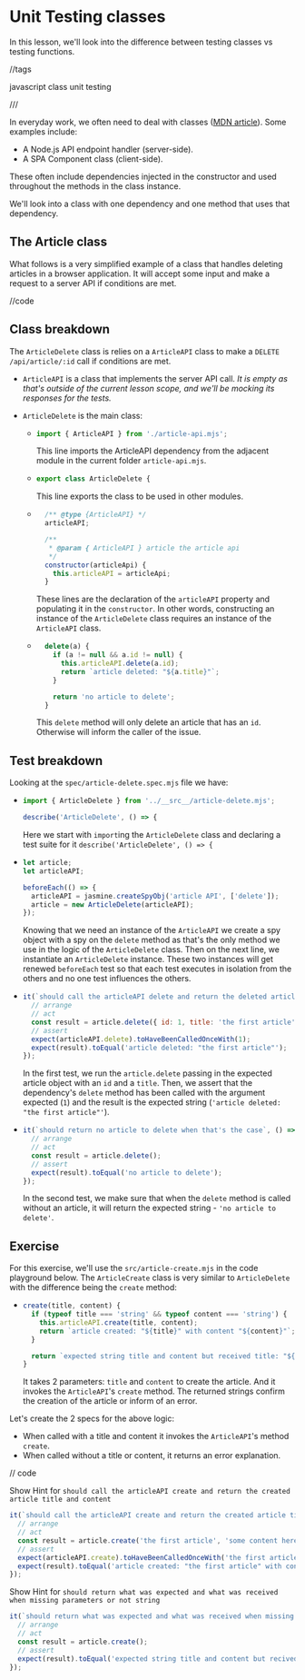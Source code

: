 # Unit Testing classes

In this lesson, we'll look into the difference between testing classes vs testing functions.

//tags

javascript
class
unit testing

///

In everyday work, we often need to deal with classes ([MDN article](https://developer.mozilla.org/en-US/docs/Web/JavaScript/Reference/Classes)). Some examples include:

- A Node.js API endpoint handler (server-side).
- A SPA Component class (client-side).

These often include dependencies injected in the constructor and used throughout the methods in the class instance.

We'll look into a class with one dependency and one method that uses that dependency.

## The Article class

What follows is a very simplified example of a class that handles deleting articles in a browser application. It will accept some input and make a request to a server API if conditions are met.

//code

## Class breakdown

The `ArticleDelete` class is relies on a `ArticleAPI` class to make a `DELETE /api/article/:id` call if conditions are met.

- `ArticleAPI` is a class that implements the server API call. _It is empty as that's outside of the current lesson scope, and we'll be mocking its responses for the tests._
- `ArticleDelete` is the main class:

  - ```js
    import { ArticleAPI } from './article-api.mjs';
    ```

    This line imports the ArticleAPI dependency from the adjacent module in the current folder `article-api.mjs`.

  - ```js
    export class ArticleDelete {
    ```

    This line exports the class to be used in other modules.

  - ```js
      /** @type {ArticleAPI} */
      articleAPI;

      /**
       * @param { ArticleAPI } article the article api
       */
      constructor(articleApi) {
        this.articleAPI = articleApi;
      }
    ```

    These lines are the declaration of the `articleAPI` property and populating it in the `constructor`. In other words, constructing an instance of the `ArticleDelete` class requires an instance of the `ArticleAPI` class.

  - ```js
      delete(a) {
        if (a != null && a.id != null) {
          this.articleAPI.delete(a.id);
          return `article deleted: "${a.title}"`;
        }

        return 'no article to delete';
      }
    ```

    This `delete` method will only delete an article that has an `id`. Otherwise will inform the caller of the issue.

## Test breakdown

Looking at the `spec/article-delete.spec.mjs` file we have:

- ```js
  import { ArticleDelete } from '../__src__/article-delete.mjs';

  describe('ArticleDelete', () => {
  ```

  Here we start with `import`ing the `ArticleDelete` class and declaring a test suite for it `describe('ArticleDelete', () => {`

- ```js
  let article;
  let articleAPI;

  beforeEach(() => {
    articleAPI = jasmine.createSpyObj('article API', ['delete']);
    article = new ArticleDelete(articleAPI);
  });
  ```

  Knowing that we need an instance of the `ArticleAPI` we create a spy object with a spy on the `delete` method as that's the only method we use in the logic of the `ArticleDelete` class. Then on the next line, we instantiate an `ArticleDelete` instance. These two instances will get renewed `beforeEach` test so that each test executes in isolation from the others and no one test influences the others.

- ```js
  it(`should call the articleAPI delete and return the deleted article title`, () => {
    // arrange
    // act
    const result = article.delete({ id: 1, title: 'the first article' });
    // assert
    expect(articleAPI.delete).toHaveBeenCalledOnceWith(1);
    expect(result).toEqual('article deleted: "the first article"');
  });
  ```

  In the first test, we run the `article.delete` passing in the expected article object with an `id` and a `title`. Then, we assert that the dependency's `delete` method has been called with the argument expected (`1`) and the result is the expected string (`'article deleted: "the first article"'`).

- ```js
  it(`should return no article to delete when that's the case`, () => {
    // arrange
    // act
    const result = article.delete();
    // assert
    expect(result).toEqual('no article to delete');
  });
  ```

  In the second test, we make sure that when the `delete` method is called without an article, it will return the expected string - `'no article to delete'`.

## Exercise

For this exercise, we'll use the `src/article-create.mjs` in the code playground below. The `ArticleCreate` class is very similar to `ArticleDelete` with the difference being the `create` method:

- ```js
  create(title, content) {
    if (typeof title === 'string' && typeof content === 'string') {
      this.articleAPI.create(title, content);
      return `article created: "${title}" with content "${content}"`;
    }

    return `expected string title and content but received title: "${title}" content: "${content}"`;
  }
  ```

  It takes 2 parameters: `title` and `content` to create the article. And it invokes the `ArticleAPI`'s `create` method. The returned strings confirm the creation of the article or inform of an error.

Let's create the 2 specs for the above logic:

- When called with a title and content it invokes the `ArticleAPI`'s method `create`.
- When called without a title or content, it returns an error explanation.

// code

Show Hint for `should call the articleAPI create and return the created article title and content`

```js
it(`should call the articleAPI create and return the created article title and content`, () => {
  // arrange
  // act
  const result = article.create('the first article', 'some content here');
  // assert
  expect(articleAPI.create).toHaveBeenCalledOnceWith('the first article', 'some content here');
  expect(result).toEqual('article created: "the first article" with content "some content here"');
});
```

Show Hint for `should return what was expected and what was received when missing parameters or not string`

```js
it(`should return what was expected and what was received when missing parameters or not string`, () => {
  // arrange
  // act
  const result = article.create();
  // assert
  expect(result).toEqual('expected string title and content but recived title: "undefined" content: "undefined"');
});
```
